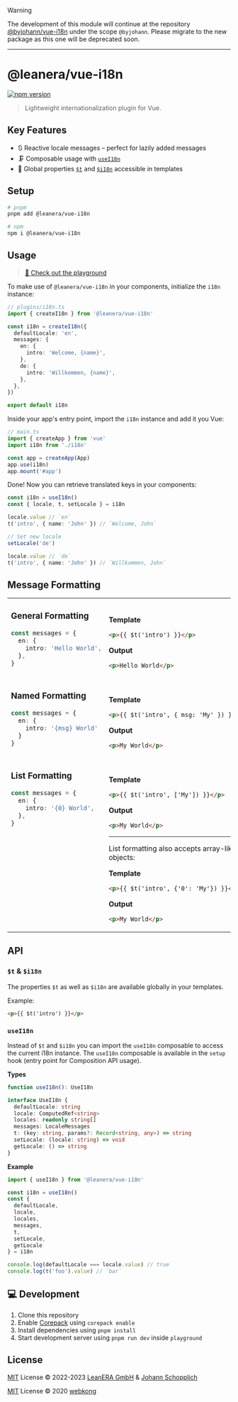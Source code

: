> [!WARNING]
> The development of this module will continue at the repository [@byjohann/vue-i18n](https://github.com/johannschopplich/vue-i18n) under the scope `@byjohann`.
> Please migrate to the new package as this one will be deprecated soon.

****

# @leanera/vue-i18n

[![npm version](https://img.shields.io/npm/v/@leanera/vue-i18n?color=a1b858&label=)](https://www.npmjs.com/package/@leanera/vue-i18n)

> Lightweight internationalization plugin for Vue.

## Key Features

- 🔃 Reactive locale messages – perfect for lazily added messages
- 🗜 Composable usage with [`useI18n`](#usei18n)
- 📯 Global properties [`$t`](#t--i18n) and [`$i18n`](#t--i18n) accessible in templates

## Setup

```bash
# pnpm
pnpm add @leanera/vue-i18n

# npm
npm i @leanera/vue-i18n
```

## Usage

> [📖 Check out the playground](./playground/)

To make use of `@leanera/vue-i18n` in your components, initialize the `i18n` instance:

```ts
// plugins/i18n.ts
import { createI18n } from '@leanera/vue-i18n'

const i18n = createI18n({
  defaultLocale: 'en',
  messages: {
    en: {
      intro: 'Welcome, {name}',
    },
    de: {
      intro: 'Willkommen, {name}',
    },
  },
})

export default i18n
```

Inside your app's entry point, import the `i18n` instance and add it you Vue:

```ts
// main.ts
import { createApp } from 'vue'
import i18n from './i18n'

const app = createApp(App)
app.use(i18n)
app.mount('#app')
```

Done! Now you can retrieve translated keys in your components:

```ts
const i18n = useI18n()
const { locale, t, setLocale } = i18n

locale.value // `en`
t('intro', { name: 'John' }) // `Welcome, John`

// Set new locale
setLocale('de')

locale.value // `de`
t('intro', { name: 'John' }) // `Willkommen, John`
```

## Message Formatting

<table><tr><td width="500px" valign="top">

### General Formatting

```ts
const messages = {
  en: {
    intro: 'Hello World',
  },
}
```

</td><td width="500px"><br>

**Template**

```html
<p>{{ $t('intro') }}</p>
```

**Output**

```html
<p>Hello World</p>
```

</td></tr><tr><td width="500px" valign="top">

### Named Formatting

```ts
const messages = {
  en: {
    intro: '{msg} World'
  }
}
```

</td><td width="500px"><br>

**Template**

```html
<p>{{ $t('intro', { msg: 'My' }) }}</p>
```

**Output**

```html
<p>My World</p>
```

</td></tr><tr><td width="500px" valign="top">

### List Formatting

```ts
const messages = {
  en: {
    intro: '{0} World',
  },
}
```

</td><td width="500px"><br>

**Template**

```html
<p>{{ $t('intro', ['My']) }}</p>
```

**Output**

```html
<p>My World</p>
```

---

List formatting also accepts array-like objects:

**Template**

```html
<p>{{ $t('intro', {'0': 'My'}) }}</p>
```

**Output**

```html
<p>My World</p>
```

</td></tr></table>

## API

### `$t` & `$i18n`

The properties `$t` as well as `$i18n` are available globally in your templates.

Example:

```html
<p>{{ $t('intro') }}</p>
```

### `useI18n`

Instead of `$t` and `$i18n` you can import the `useI18n` composable to access the current i18n instance. The `useI18n` composable is available in the `setup` hook (entry point for Composition API usage).

**Types**

```ts
function useI18n(): UseI18n

interface UseI18n {
  defaultLocale: string
  locale: ComputedRef<string>
  locales: readonly string[]
  messages: LocaleMessages
  t: (key: string, params?: Record<string, any>) => string
  setLocale: (locale: string) => void
  getLocale: () => string
}
```

**Example**

```ts
import { useI18n } from '@leanera/vue-i18n'

const i18n = useI18n()
const {
  defaultLocale,
  locale,
  locales,
  messages,
  t,
  setLocale,
  getLocale
} = i18n

console.log(defaultLocale === locale.value) // true
console.log(t('foo').value) // `bar`
```

## 💻 Development

1. Clone this repository
2. Enable [Corepack](https://github.com/nodejs/corepack) using `corepack enable`
3. Install dependencies using `pnpm install`
4. Start development server using `pnpm run dev` inside `playground`

## License

[MIT](./LICENSE) License © 2022-2023 [LeanERA GmbH](https://github.com/leanera) & [Johann Schopplich](https://github.com/johannschopplich)

[MIT](./LICENSE) License © 2020 [webkong](https://github.com/webkong)
